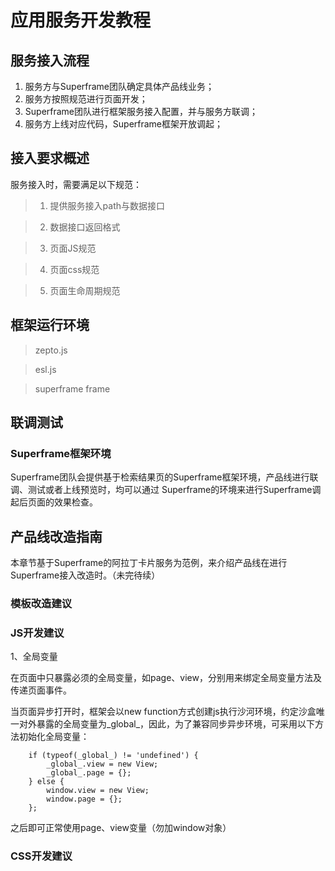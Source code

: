 # 应用服务开发教程

## 服务接入流程

1. 服务方与Superframe团队确定具体产品线业务；
2. 服务方按照规范进行页面开发；
3. Superframe团队进行框架服务接入配置，并与服务方联调；
4. 服务方上线对应代码，Superframe框架开放调起；

## 接入要求概述

服务接入时，需要满足以下规范：

> 1. 提供服务接入path与数据接口

> 2. 数据接口返回格式

> 3. 页面JS规范

> 4. 页面css规范

> 5. 页面生命周期规范 

## 框架运行环境

> zepto.js

> esl.js

> superframe frame

## 联调测试

### Superframe框架环境

Superframe团队会提供基于检索结果页的Superframe框架环境，产品线进行联调、测试或者上线预览时，均可以通过 Superframe的环境来进行Superframe调起后页面的效果检查。

## 产品线改造指南

本章节基于Superframe的阿拉丁卡片服务为范例，来介绍产品线在进行Superframe接入改造时。（未完待续）

### 模板改造建议
### JS开发建议

1、全局变量

在页面中只暴露必须的全局变量，如page、view，分别用来绑定全局变量方法及传递页面事件。

当页面异步打开时，框架会以new function方式创建js执行沙河环境，约定沙盒唯一对外暴露的全局变量为_global_，因此，为了兼容同步异步环境，可采用以下方法初始化全局变量：

```
    if (typeof(_global_) != 'undefined') {
        _global_.view = new View;
        _global_.page = {};
    } else {
        window.view = new View;
        window.page = {};
    };
```

之后即可正常使用page、view变量（勿加window对象）


### CSS开发建议